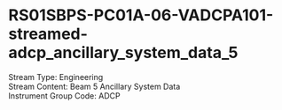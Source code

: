 # RS01SBPS-PC01A-06-VADCPA101-streamed-adcp_ancillary_system_data_5

Stream Type: Engineering<br>
Stream Content: Beam 5 Ancillary System Data<br>
Instrument Group Code: ADCP<br>
